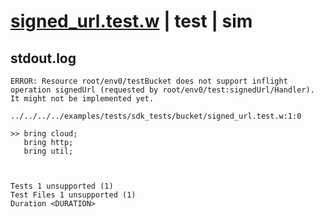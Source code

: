 # [signed_url.test.w](../../../../../../examples/tests/sdk_tests/bucket/signed_url.test.w) | test | sim

## stdout.log
```log
ERROR: Resource root/env0/testBucket does not support inflight operation signedUrl (requested by root/env0/test:signedUrl/Handler).
It might not be implemented yet.

../../../../examples/tests/sdk_tests/bucket/signed_url.test.w:1:0

>> bring cloud;
   bring http;
   bring util;
   
 
 
Tests 1 unsupported (1)
Test Files 1 unsupported (1)
Duration <DURATION>
```

